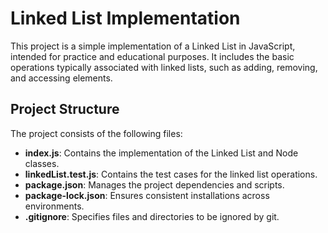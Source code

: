 # Linked List Implementation

This project is a simple implementation of a Linked List in JavaScript, intended for practice and educational purposes. It includes the basic operations typically associated with linked lists, such as adding, removing, and accessing elements.

## Project Structure

The project consists of the following files:

- **index.js**: Contains the implementation of the Linked List and Node classes.
- **linkedList.test.js**: Contains the test cases for the linked list operations.
- **package.json**: Manages the project dependencies and scripts.
- **package-lock.json**: Ensures consistent installations across environments.
- **.gitignore**: Specifies files and directories to be ignored by git.
